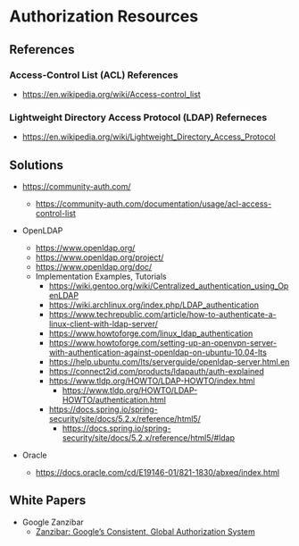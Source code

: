 
# Authorization Resources

## References

### Access-Control List (ACL) References
- https://en.wikipedia.org/wiki/Access-control_list


### Lightweight Directory Access Protocol (LDAP) Referneces
- https://en.wikipedia.org/wiki/Lightweight_Directory_Access_Protocol



## Solutions
- https://community-auth.com/
  + https://community-auth.com/documentation/usage/acl-access-control-list
  

- OpenLDAP
  + https://www.openldap.org/
  + https://www.openldap.org/project/
  + https://www.openldap.org/doc/
  + Implementation Examples, Tutorials
    * https://wiki.gentoo.org/wiki/Centralized_authentication_using_OpenLDAP
    * https://wiki.archlinux.org/index.php/LDAP_authentication
    * https://www.techrepublic.com/article/how-to-authenticate-a-linux-client-with-ldap-server/
    * https://www.howtoforge.com/linux_ldap_authentication
    * https://www.howtoforge.com/setting-up-an-openvpn-server-with-authentication-against-openldap-on-ubuntu-10.04-lts
    * https://help.ubuntu.com/lts/serverguide/openldap-server.html.en
    * https://connect2id.com/products/ldapauth/auth-explained
    * https://www.tldp.org/HOWTO/LDAP-HOWTO/index.html
      * https://www.tldp.org/HOWTO/LDAP-HOWTO/authentication.html
    * https://docs.spring.io/spring-security/site/docs/5.2.x/reference/html5/      
      * https://docs.spring.io/spring-security/site/docs/5.2.x/reference/html5/#ldap
  

- Oracle
  + https://docs.oracle.com/cd/E19146-01/821-1830/abxeq/index.html



## White Papers
- Google Zanzibar
  + [Zanzibar: Google’s Consistent, Global Authorization System](https://storage.googleapis.com/pub-tools-public-publication-data/pdf/0749e1e54ded70f54e1f646cd440a5a523c69164.pdf)



